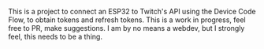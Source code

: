 This is a project to connect an ESP32 to Twitch's API using the Device Code Flow, to obtain tokens and refresh tokens.
This is a work in progress, feel free to PR, make suggestions. I am by no means a webdev, but I strongly feel, this
needs to be a thing.
